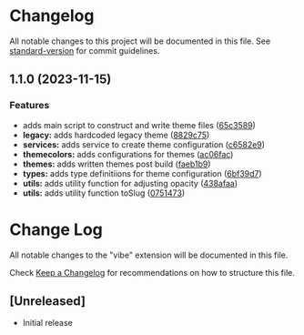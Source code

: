 # Changelog

All notable changes to this project will be documented in this file. See [standard-version](https://github.com/conventional-changelog/standard-version) for commit guidelines.

## 1.1.0 (2023-11-15)


### Features

* adds main script to construct and write theme files ([65c3589](https://github.com/yondav-configs/vibe/commit/65c3589549bebefa1d7457355ab35540644d2035))
* **legacy:** adds hardcoded legacy theme ([8829c75](https://github.com/yondav-configs/vibe/commit/8829c7504b35b957eb8893513d7f754ad5d5b4b4))
* **services:** adds service to create theme configuration ([c6582e9](https://github.com/yondav-configs/vibe/commit/c6582e903396d6806174d2070323a11a015ba29c))
* **themecolors:** adds configurations for themes ([ac06fac](https://github.com/yondav-configs/vibe/commit/ac06fac37d50cd3717042328b6d65466eb3ddcd5))
* **themes:** adds written themes post build ([faeb1b9](https://github.com/yondav-configs/vibe/commit/faeb1b97e9477032fce67f20cb693a195d3b8e83))
* **types:** adds type definitiions for theme configuration ([6bf39d7](https://github.com/yondav-configs/vibe/commit/6bf39d7b186a29ec61be5a2dd453af1454b7e049))
* **utils:** adds utility function for adjusting opacity ([438afaa](https://github.com/yondav-configs/vibe/commit/438afaae5b5bf8c5d5bbc9a251682088acbc38ff))
* **utils:** adds utility function toSlug ([0751473](https://github.com/yondav-configs/vibe/commit/07514735586544dd6c43f62a8570c0651f229c5d))

# Change Log

All notable changes to the "vibe" extension will be documented in this file.

Check [Keep a Changelog](http://keepachangelog.com/) for recommendations on how to structure this file.

## [Unreleased]

- Initial release
